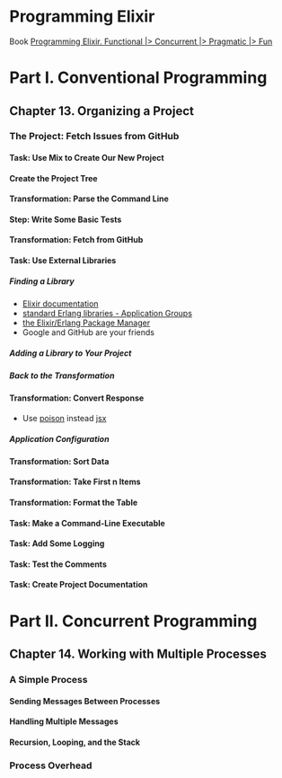 
# Programming Elixir
Book [Programming Elixir. Functional |> Concurrent |> Pragmatic |> Fun](https://pragprog.com/book/elixir/programming-elixir)

# Part I. Conventional Programming
## Chapter 13. Organizing a Project

### The Project: Fetch Issues from GitHub

#### Task: Use Mix to Create Our New Project
#### Create the Project Tree
#### Transformation: Parse the Command Line
#### Step: Write Some Basic Tests
#### Transformation: Fetch from GitHub
#### Task: Use External Libraries
##### Finding a Library
- [Elixir documentation](http://elixir-lang.org/docs/)
- [standard Erlang libraries - Application Groups](http://erlang.org/doc/)
- [the Elixir/Erlang Package Manager](http://hex.pm)
- Google and GitHub are your friends

##### Adding a Library to Your Project
##### Back to the Transformation

#### Transformation: Convert Response
- Use [poison](https://github.com/devinus/poison) instead [jsx](https://github.com/talentdeficit/jsx)

##### Application Configuration

#### Transformation: Sort Data

#### Transformation: Take First n Items
#### Transformation: Format the Table

#### Task: Make a Command-Line Executable

#### Task: Add Some Logging

#### Task: Test the Comments

#### Task: Create Project Documentation

# Part II. Concurrent Programming
## Chapter 14. Working with Multiple Processes

### A Simple Process
#### Sending Messages Between Processes
#### Handling Multiple Messages
#### Recursion, Looping, and the Stack

### Process Overhead



